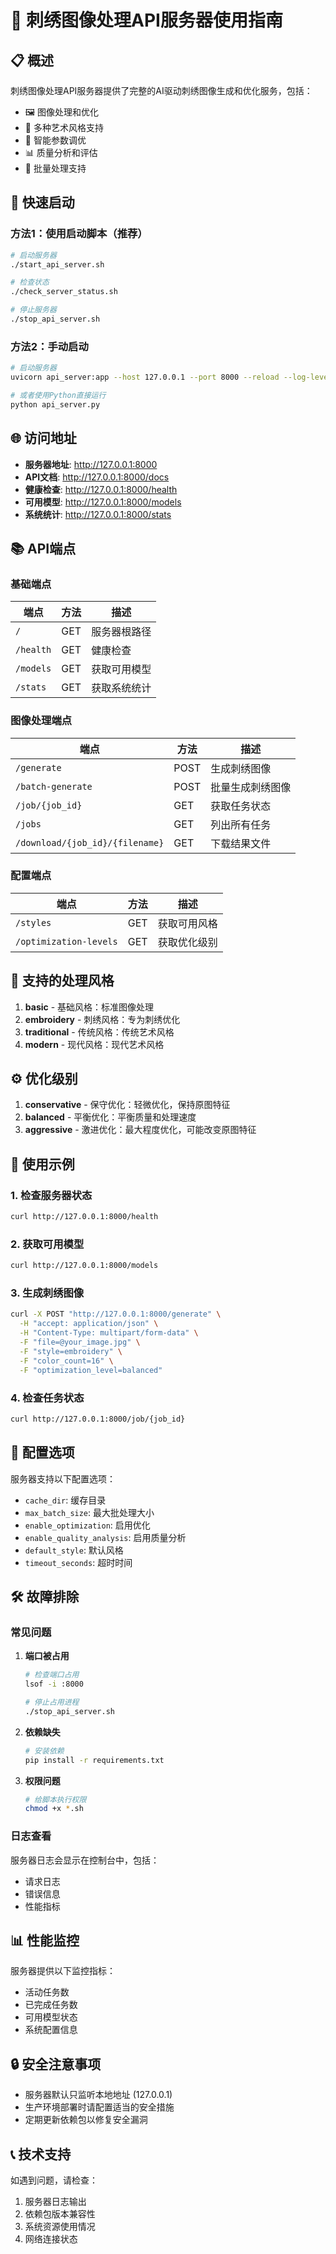 # 🎨 刺绣图像处理API服务器使用指南

## 📋 概述

刺绣图像处理API服务器提供了完整的AI驱动刺绣图像生成和优化服务，包括：

- 🖼️ 图像处理和优化
- 🎨 多种艺术风格支持
- 🤖 智能参数调优
- 📊 质量分析和评估
- 🔄 批量处理支持

## 🚀 快速启动

### 方法1：使用启动脚本（推荐）

```bash
# 启动服务器
./start_api_server.sh

# 检查状态
./check_server_status.sh

# 停止服务器
./stop_api_server.sh
```

### 方法2：手动启动

```bash
# 启动服务器
uvicorn api_server:app --host 127.0.0.1 --port 8000 --reload --log-level info

# 或者使用Python直接运行
python api_server.py
```

## 🌐 访问地址

- **服务器地址**: http://127.0.0.1:8000
- **API文档**: http://127.0.0.1:8000/docs
- **健康检查**: http://127.0.0.1:8000/health
- **可用模型**: http://127.0.0.1:8000/models
- **系统统计**: http://127.0.0.1:8000/stats

## 📚 API端点

### 基础端点

| 端点 | 方法 | 描述 |
|------|------|------|
| `/` | GET | 服务器根路径 |
| `/health` | GET | 健康检查 |
| `/models` | GET | 获取可用模型 |
| `/stats` | GET | 获取系统统计 |

### 图像处理端点

| 端点 | 方法 | 描述 |
|------|------|------|
| `/generate` | POST | 生成刺绣图像 |
| `/batch-generate` | POST | 批量生成刺绣图像 |
| `/job/{job_id}` | GET | 获取任务状态 |
| `/jobs` | GET | 列出所有任务 |
| `/download/{job_id}/{filename}` | GET | 下载结果文件 |

### 配置端点

| 端点 | 方法 | 描述 |
|------|------|------|
| `/styles` | GET | 获取可用风格 |
| `/optimization-levels` | GET | 获取优化级别 |

## 🎨 支持的处理风格

1. **basic** - 基础风格：标准图像处理
2. **embroidery** - 刺绣风格：专为刺绣优化
3. **traditional** - 传统风格：传统艺术风格
4. **modern** - 现代风格：现代艺术风格

## ⚙️ 优化级别

1. **conservative** - 保守优化：轻微优化，保持原图特征
2. **balanced** - 平衡优化：平衡质量和处理速度
3. **aggressive** - 激进优化：最大程度优化，可能改变原图特征

## 📝 使用示例

### 1. 检查服务器状态

```bash
curl http://127.0.0.1:8000/health
```

### 2. 获取可用模型

```bash
curl http://127.0.0.1:8000/models
```

### 3. 生成刺绣图像

```bash
curl -X POST "http://127.0.0.1:8000/generate" \
  -H "accept: application/json" \
  -H "Content-Type: multipart/form-data" \
  -F "file=@your_image.jpg" \
  -F "style=embroidery" \
  -F "color_count=16" \
  -F "optimization_level=balanced"
```

### 4. 检查任务状态

```bash
curl http://127.0.0.1:8000/job/{job_id}
```

## 🔧 配置选项

服务器支持以下配置选项：

- `cache_dir`: 缓存目录
- `max_batch_size`: 最大批处理大小
- `enable_optimization`: 启用优化
- `enable_quality_analysis`: 启用质量分析
- `default_style`: 默认风格
- `timeout_seconds`: 超时时间

## 🛠️ 故障排除

### 常见问题

1. **端口被占用**
   ```bash
   # 检查端口占用
   lsof -i :8000
   
   # 停止占用进程
   ./stop_api_server.sh
   ```

2. **依赖缺失**
   ```bash
   # 安装依赖
   pip install -r requirements.txt
   ```

3. **权限问题**
   ```bash
   # 给脚本执行权限
   chmod +x *.sh
   ```

### 日志查看

服务器日志会显示在控制台中，包括：
- 请求日志
- 错误信息
- 性能指标

## 📊 性能监控

服务器提供以下监控指标：

- 活动任务数
- 已完成任务数
- 可用模型状态
- 系统配置信息

## 🔒 安全注意事项

- 服务器默认只监听本地地址 (127.0.0.1)
- 生产环境部署时请配置适当的安全措施
- 定期更新依赖包以修复安全漏洞

## 📞 技术支持

如遇到问题，请检查：

1. 服务器日志输出
2. 依赖包版本兼容性
3. 系统资源使用情况
4. 网络连接状态 